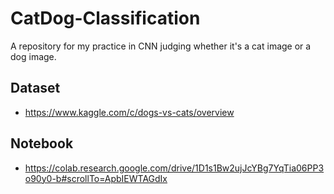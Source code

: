 # CatDog-Classification
A repository for my practice in CNN judging whether it's a cat image or a dog image. 

## Dataset
* https://www.kaggle.com/c/dogs-vs-cats/overview

## Notebook
* https://colab.research.google.com/drive/1D1s1Bw2ujJcYBg7YqTia06PP3o90y0-b#scrollTo=ApbIEWTAGdIx
